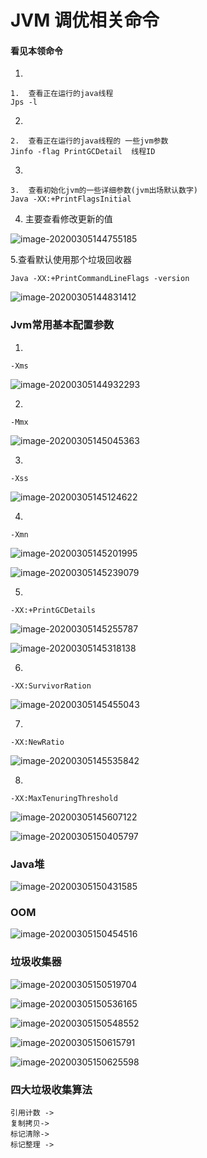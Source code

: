 

# JVM 调优相关命令



#### 看见本领命令

1.

~~~
1.	查看正在运行的java线程
Jps -l
~~~



2.

~~~
2.	查看正在运行的java线程的 一些jvm参数
Jinfo -flag PrintGCDetail  线程ID
~~~



3.

~~~
3.	查看初始化jvm的一些详细参数(jvm出场默认数字)
Java -XX:+PrintFlagsInitial
~~~





4. 主要查看修改更新的值

![image-20200305144755185](C:\Users\Dehan.Gao\AppData\Roaming\Typora\typora-user-images\image-20200305144755185.png)



5.查看默认使用那个垃圾回收器

~~~
Java -XX:+PrintCommandLineFlags -version
~~~



![image-20200305144831412](C:\Users\Dehan.Gao\AppData\Roaming\Typora\typora-user-images\image-20200305144831412.png)





### Jvm常用基本配置参数

1.

~~~
-Xms 
~~~

![image-20200305144932293](C:\Users\Dehan.Gao\AppData\Roaming\Typora\typora-user-images\image-20200305144932293.png)





2.

~~~
-Mmx
~~~

![image-20200305145045363](C:\Users\Dehan.Gao\AppData\Roaming\Typora\typora-user-images\image-20200305145045363.png)



3.

~~~
-Xss
~~~

![image-20200305145124622](C:\Users\Dehan.Gao\AppData\Roaming\Typora\typora-user-images\image-20200305145124622.png)



4.

~~~
-Xmn
~~~

![image-20200305145201995](C:\Users\Dehan.Gao\AppData\Roaming\Typora\typora-user-images\image-20200305145201995.png)

![image-20200305145239079](C:\Users\Dehan.Gao\AppData\Roaming\Typora\typora-user-images\image-20200305145239079.png)



5.

~~~
-XX:+PrintGCDetails
~~~



![image-20200305145255787](C:\Users\Dehan.Gao\AppData\Roaming\Typora\typora-user-images\image-20200305145255787.png)





![image-20200305145318138](C:\Users\Dehan.Gao\AppData\Roaming\Typora\typora-user-images\image-20200305145318138.png)



6.

~~~
-XX:SurvivorRation
~~~

![image-20200305145455043](C:\Users\Dehan.Gao\AppData\Roaming\Typora\typora-user-images\image-20200305145455043.png)



7.

~~~
-XX:NewRatio
~~~

![image-20200305145535842](C:\Users\Dehan.Gao\AppData\Roaming\Typora\typora-user-images\image-20200305145535842.png)



8.

~~~
-XX:MaxTenuringThreshold
~~~

![image-20200305145607122](C:\Users\Dehan.Gao\AppData\Roaming\Typora\typora-user-images\image-20200305145607122.png)

![image-20200305150405797](C:\Users\Dehan.Gao\AppData\Roaming\Typora\typora-user-images\image-20200305150405797.png)





### Java堆



![image-20200305150431585](C:\Users\Dehan.Gao\AppData\Roaming\Typora\typora-user-images\image-20200305150431585.png)





### OOM

![image-20200305150454516](C:\Users\Dehan.Gao\AppData\Roaming\Typora\typora-user-images\image-20200305150454516.png)





### 垃圾收集器



![image-20200305150519704](C:\Users\Dehan.Gao\AppData\Roaming\Typora\typora-user-images\image-20200305150519704.png)



![image-20200305150536165](C:\Users\Dehan.Gao\AppData\Roaming\Typora\typora-user-images\image-20200305150536165.png)



![image-20200305150548552](C:\Users\Dehan.Gao\AppData\Roaming\Typora\typora-user-images\image-20200305150548552.png)



![image-20200305150615791](C:\Users\Dehan.Gao\AppData\Roaming\Typora\typora-user-images\image-20200305150615791.png)



![image-20200305150625598](C:\Users\Dehan.Gao\AppData\Roaming\Typora\typora-user-images\image-20200305150625598.png)



### 四大垃圾收集算法

~~~
引用计数 ->
复制拷贝->
标记清除->
标记整理 ->
~~~

